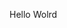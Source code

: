 Hello Wolrd

























































































































































































































































































































































































































































































































































































































































































































































































































































































































































































































































































































































































































































































































































































































































































